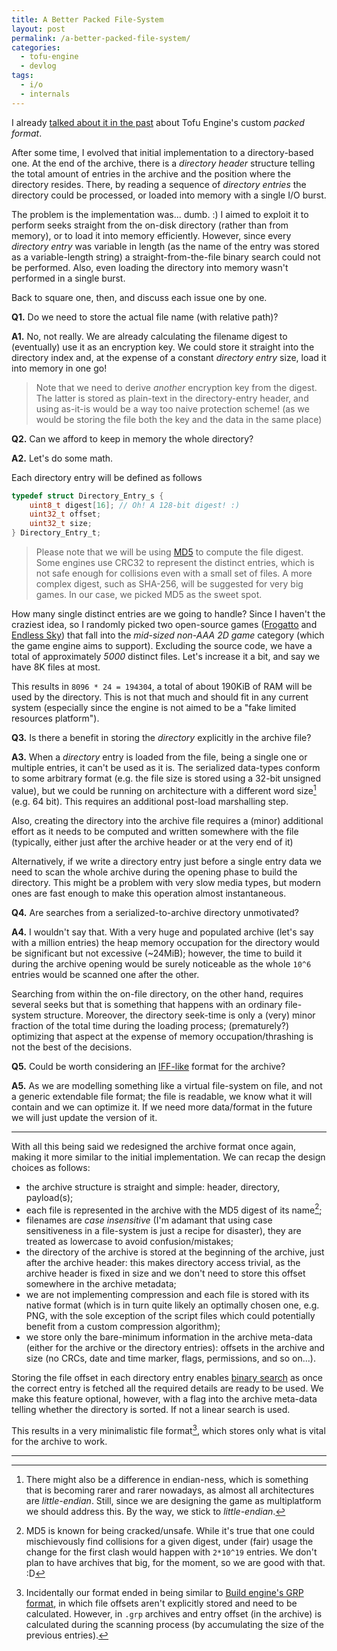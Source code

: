 ```yaml
---
title: A Better Packed File-System
layout: post
permalink: /a-better-packed-file-system/
categories:
  - tofu-engine
  - devlog
tags:
  - i/o
  - internals
---
```

I already [talked about it in the past](/tofu-engine-5) about Tofu Engine's custom *packed format*.

After some time, I evolved that initial implementation to a directory-based one. At the end of the archive, there is a *directory header* structure telling the total amount of entries in the archive and the position where the directory resides. There, by reading a sequence of *directory entries* the directory could be processed, or loaded into memory with a single I/O burst.

The problem is the implementation was... dumb. :) I aimed to exploit it to perform seeks straight from the on-disk directory (rather than from memory), or to load it into memory efficiently. However, since every *directory entry* was variable in length (as the name of the entry was stored as a variable-length string) a straight-from-the-file binary search could not be performed. Also, even loading the directory into memory wasn't performed in a single burst.

Back to square one, then, and discuss each issue one by one.

**Q1.** Do we need to store the actual file name (with relative path)?

**A1.** No, not really. We are already calculating the filename digest to (eventually) use it as an encryption key. We could store it straight into the directory index and, at the expense of a constant *directory entry* size, load it into memory in one go!

> Note that we need to derive *another* encryption key from the digest. The latter is stored as plain-text in the directory-entry header, and using as-it-is would be a way too naive protection scheme! (as we would be storing the file both the key and the data in the same place)

**Q2.** Can we afford to keep in memory the whole directory?

**A2.** Let's do some math.

Each directory entry will be defined as follows

```c
typedef struct Directory_Entry_s {
    uint8_t digest[16]; // Oh! A 128-bit digest! :)
    uint32_t offset;
    uint32_t size;
} Directory_Entry_t;
```

> Please note that we will be using [MD5](https://it.wikipedia.org/wiki/MD5) to compute the file digest. Some engines use CRC32 to represent the distinct entries, which is not safe enough for collisions even with a small set of files. A more complex digest, such as SHA-256, will be suggested for very big games. In our case, we picked MD5 as the sweet spot.

How many single distinct entries are we going to handle? Since I haven't the craziest idea, so I randomly picked two open-source games ([Frogatto](https://github.com/frogatto/frogatto) and [Endless Sky](https://github.com/endless-sky/endless-sky)) that fall into the *mid-sized non-AAA 2D game* category (which the game engine aims to support). Excluding the source code, we have a total of approximately *5000* distinct files. Let's increase it a bit, and say we have 8K files at most.

This results in `8096 * 24 = 194304`, a total of about 190KiB of RAM will be used by the directory. This is not that much and should fit in any current system (especially since the engine is not aimed to be a "fake limited resources platform").

**Q3.** Is there a benefit in storing the *directory* explicitly in the archive file?

**A3.** When a *directory* entry is loaded from the file, being a single one or multiple entries, it can't be used as it is. The serialized data-types conform to some arbitrary format (e.g. the file size is stored using a 32-bit unsigned value), but we could be running on architecture with a different word size[^1] (e.g. 64 bit). This requires an additional post-load marshalling step.

Also, creating the directory into the archive file requires a (minor) additional effort as it needs to be computed and written somewhere with the file (typically, either just after the archive header or at the very end of it)

Alternatively, if we write a directory entry just before a single entry data we need to scan the whole archive during the opening phase to build the directory. This might be a problem with very slow media types, but modern ones are fast enough to make this operation almost instantaneous.

**Q4.** Are searches from a serialized-to-archive directory unmotivated?

**A4.** I wouldn't say that. With a very huge and populated archive (let's say with a million entries) the heap memory occupation for the directory would be significant but not excessive (~24MiB); however, the time to build it during the archive opening would be surely noticeable as the whole `10^6` entries would be scanned one after the other.

Searching from within the on-file directory, on the other hand, requires several seeks but that is something that happens with an ordinary file-system structure. Moreover, the directory seek-time is only a (very) minor fraction of the total time during the loading process; (prematurely?) optimizing that aspect at the expense of memory occupation/thrashing is not the best of the decisions.

**Q5.** Could be worth considering an [IFF-like](https://en.wikipedia.org/wiki/Interchange_File_Format) format for the archive?

**A5.** As we are modelling something like a virtual file-system on file, and not a generic extendable file format; the file is readable, we know what it will contain and we can optimize it. If we need more data/format in the future we will just update the version of it.

---

With all this being said we redesigned the archive format once again, making it more similar to the initial implementation. We can recap the design choices as follows:

* the archive structure is straight and simple: header, directory, payload(s);
* each file is represented in the archive with the MD5 digest of its name[^2];
* filenames are *case insensitive* (I'm adamant that using case sensitiveness in a file-system is just a recipe for disaster), they are treated as lowercase to avoid confusion/mistakes;
* the directory of the archive is stored at the beginning of the archive, just after the archive header: this makes directory access trivial, as the archive header is fixed in size and we don't need to store this offset somewhere in the archive metadata;
* we are not implementing compression and each file is stored with its native format (which is in turn quite likely an optimally chosen one, e.g. PNG, with the sole exception of the script files which could potentially benefit from a custom compression algorithm);
* we store only the bare-minimum information in the archive meta-data (either for the archive or the directory entries): offsets in the archive and size (no CRCs, date and time marker, flags, permissions, and so on...).

Storing the file offset in each directory entry enables [binary search](https://en.wikipedia.org/wiki/Binary_search_algorithm) as once the correct entry is fetched all the required details are ready to be used. We make this feature optional, however, with a flag into the archive meta-data telling whether the directory is sorted. If not a linear search is used.

This results in a very minimalistic file format[^3], which stores only what is vital for the archive to work.

---

[^1]: There might also be a difference in endian-ness, which is something that is becoming rarer and rarer nowadays, as almost all architectures are *little-endian*. Still, since we are designing the game as multiplatform we should address this. By the way, we stick to *little-endian*.

[^2]: MD5 is known for being cracked/unsafe. While it's true that one could mischievously find collisions for a given digest, under (fair) usage the change for the first clash would happen with `2*10^19` entries. We don't plan to have archives that big, for the moment, so we are good with that. :D

[^3]: Incidentally our format ended in being similar to [Build engine's GRP format](https://moddingwiki.shikadi.net/wiki/GRP_Format), in which file offsets aren't explicitly stored and need to be calculated. However, in `.grp` archives and entry offset (in the archive) is calculated during the scanning process (by accumulating the size of the previous entries).
